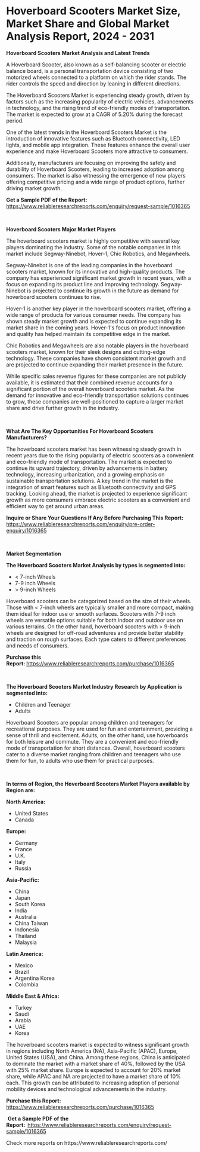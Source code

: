 <p><h1>Hoverboard Scooters Market Size, Market Share and Global Market Analysis Report, 2024 - 2031</h1></p><p><strong>Hoverboard Scooters Market Analysis and Latest Trends</strong></p>
<p><p>A Hoverboard Scooter, also known as a self-balancing scooter or electric balance board, is a personal transportation device consisting of two motorized wheels connected to a platform on which the rider stands. The rider controls the speed and direction by leaning in different directions.</p><p>The Hoverboard Scooters Market is experiencing steady growth, driven by factors such as the increasing popularity of electric vehicles, advancements in technology, and the rising trend of eco-friendly modes of transportation. The market is expected to grow at a CAGR of 5.20% during the forecast period.</p><p>One of the latest trends in the Hoverboard Scooters Market is the introduction of innovative features such as Bluetooth connectivity, LED lights, and mobile app integration. These features enhance the overall user experience and make Hoverboard Scooters more attractive to consumers.</p><p>Additionally, manufacturers are focusing on improving the safety and durability of Hoverboard Scooters, leading to increased adoption among consumers. The market is also witnessing the emergence of new players offering competitive pricing and a wide range of product options, further driving market growth.</p></p>
<p><strong>Get a Sample PDF of the Report:&nbsp;</strong> <a href="https://www.reliableresearchreports.com/enquiry/request-sample/1016365">https://www.reliableresearchreports.com/enquiry/request-sample/1016365</a></p>
<p>&nbsp;</p>
<p><strong>Hoverboard Scooters Major Market Players</strong></p>
<p><p>The hoverboard scooters market is highly competitive with several key players dominating the industry. Some of the notable companies in this market include Segway-Ninebot, Hover-1, Chic Robotics, and Megawheels.</p><p>Segway-Ninebot is one of the leading companies in the hoverboard scooters market, known for its innovative and high-quality products. The company has experienced significant market growth in recent years, with a focus on expanding its product line and improving technology. Segway-Ninebot is projected to continue its growth in the future as demand for hoverboard scooters continues to rise.</p><p>Hover-1 is another key player in the hoverboard scooters market, offering a wide range of products for various consumer needs. The company has shown steady market growth and is expected to continue expanding its market share in the coming years. Hover-1's focus on product innovation and quality has helped maintain its competitive edge in the market.</p><p>Chic Robotics and Megawheels are also notable players in the hoverboard scooters market, known for their sleek designs and cutting-edge technology. These companies have shown consistent market growth and are projected to continue expanding their market presence in the future.</p><p>While specific sales revenue figures for these companies are not publicly available, it is estimated that their combined revenue accounts for a significant portion of the overall hoverboard scooters market. As the demand for innovative and eco-friendly transportation solutions continues to grow, these companies are well-positioned to capture a larger market share and drive further growth in the industry.</p></p>
<p>&nbsp;</p>
<p><strong>What Are The Key Opportunities For Hoverboard Scooters Manufacturers?</strong></p>
<p><p>The hoverboard scooters market has been witnessing steady growth in recent years due to the rising popularity of electric scooters as a convenient and eco-friendly mode of transportation. The market is expected to continue its upward trajectory, driven by advancements in battery technology, increasing urbanization, and a growing emphasis on sustainable transportation solutions. A key trend in the market is the integration of smart features such as Bluetooth connectivity and GPS tracking. Looking ahead, the market is projected to experience significant growth as more consumers embrace electric scooters as a convenient and efficient way to get around urban areas.</p></p>
<p><strong>Inquire or Share Your Questions If Any Before Purchasing This Report:</strong> <a href="https://www.reliableresearchreports.com/enquiry/pre-order-enquiry/1016365">https://www.reliableresearchreports.com/enquiry/pre-order-enquiry/1016365</a></p>
<p>&nbsp;</p>
<p><strong>Market Segmentation</strong></p>
<p><strong>The Hoverboard Scooters Market Analysis by types is segmented into:</strong></p>
<p><ul><li>< 7-inch Wheels</li><li>7-9 inch Wheels</li><li>> 9-inch Wheels</li></ul></p>
<p><p>Hoverboard scooters can be categorized based on the size of their wheels. Those with < 7-inch wheels are typically smaller and more compact, making them ideal for indoor use or smooth surfaces. Scooters with 7-9 inch wheels are versatile options suitable for both indoor and outdoor use on various terrains. On the other hand, hoverboard scooters with > 9-inch wheels are designed for off-road adventures and provide better stability and traction on rough surfaces. Each type caters to different preferences and needs of consumers.</p></p>
<p><strong>Purchase this Report:&nbsp;</strong><a href="https://www.reliableresearchreports.com/purchase/1016365">https://www.reliableresearchreports.com/purchase/1016365</a></p>
<p>&nbsp;</p>
<p><strong>The Hoverboard Scooters Market Industry Research by Application is segmented into:</strong></p>
<p><ul><li>Children and Teenager</li><li>Adults</li></ul></p>
<p><p>Hoverboard Scooters are popular among children and teenagers for recreational purposes. They are used for fun and entertainment, providing a sense of thrill and excitement. Adults, on the other hand, use hoverboards for both leisure and commute. They are a convenient and eco-friendly mode of transportation for short distances. Overall, hoverboard scooters cater to a diverse market ranging from children and teenagers who use them for fun, to adults who use them for practical purposes.</p></p>
<p>&nbsp;</p>
<p><strong>In terms of Region, the Hoverboard Scooters Market Players available by Region are:</strong></p>
<p>
    <p> <strong> North America: </strong>
        <ul>
            <li>United States</li>
            <li>Canada</li>
        </ul>
        </p> 
    <p> <strong> Europe: </strong>
        <ul>
            <li>Germany</li>
            <li>France</li>
            <li>U.K.</li>
            <li>Italy</li>
            <li>Russia</li>
        </ul>
        </p> 
    <p> <strong> Asia-Pacific: </strong>
        <ul>
            <li>China</li>
            <li>Japan</li>
            <li>South Korea</li>
            <li>India</li>
            <li>Australia</li>
            <li>China Taiwan</li>
            <li>Indonesia</li>
            <li>Thailand</li>
            <li>Malaysia</li>
        </ul>
        </p> 
    <p> <strong> Latin America: </strong>
        <ul>
            <li>Mexico</li>
            <li>Brazil</li>
            <li>Argentina Korea</li>
            <li>Colombia</li>
        </ul>
        </p> 
    <p> <strong> Middle East & Africa: </strong>
        <ul>
            <li>Turkey</li>
            <li>Saudi</li>
            <li>Arabia</li>
            <li>UAE</li>
            <li>Korea</li>
        </ul>
    </p>
    </p>
<p><p>The hoverboard scooters market is expected to witness significant growth in regions including North America (NA), Asia-Pacific (APAC), Europe, United States (USA), and China. Among these regions, China is anticipated to dominate the market with a market share of 40%, followed by the USA with 25% market share. Europe is expected to account for 20% market share, while APAC and NA are projected to have a market share of 10% each. This growth can be attributed to increasing adoption of personal mobility devices and technological advancements in the industry.</p></p>
<p><strong>Purchase this Report: </strong><a href="https://www.reliableresearchreports.com/purchase/1016365">https://www.reliableresearchreports.com/purchase/1016365</a></p>
<p>&nbsp;<strong>Get a Sample PDF of the Report:&nbsp;&nbsp;</strong><a href="https://www.reliableresearchreports.com/enquiry/request-sample/1016365">https://www.reliableresearchreports.com/enquiry/request-sample/1016365</a></p>
<p><strong></strong></p>
<p>Check more reports on https://www.reliableresearchreports.com/</p>